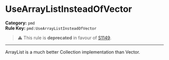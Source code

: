 # UseArrayListInsteadOfVector
**Category:** `pmd`<br/>
**Rule Key:** `pmd:UseArrayListInsteadOfVector`<br/>
> :warning: This rule is **deprecated** in favour of [S1149](https://rules.sonarsource.com/java/RSPEC-1149).

-----

ArrayList is a much better Collection implementation than Vector.
